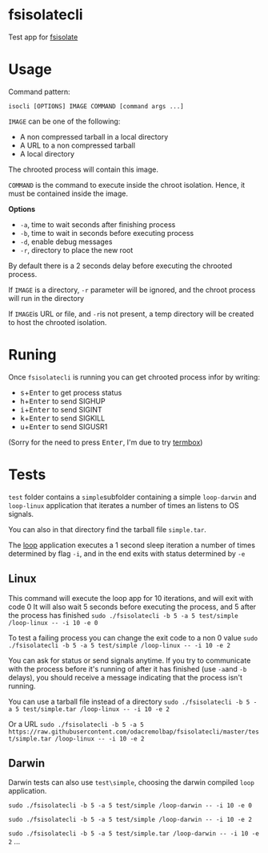 # fsisolatecli

Test app for [fsisolate](https://github.com/odacremolbap/fsisolate)

# Usage

Command pattern:

`isocli [OPTIONS] IMAGE COMMAND [command args ...]`

`IMAGE` can be one of the following:
- A non compressed tarball in a local directory
- A URL to a non compressed tarball
- A local directory

The chrooted process will contain this image.

`COMMAND` is the command to execute inside the chroot isolation. Hence, it must be contained inside the image.

**Options**

- `-a`, time to wait seconds after finishing process
- `-b`, time to wait in seconds before executing process
- `-d`, enable debug messages
- `-r`, directory to place the new root

By default there is a 2 seconds delay before executing the chrooted process.

If `IMAGE` is a directory, `-r` parameter will be ignored, and the chroot process will run in the directory

If `IMAGE`is URL or file, and `-r`is not present, a temp directory will be created to host the chrooted isolation.

# Runing

Once `fsisolatecli` is running you can get chrooted process infor by writing:

- <kbd>s</kbd>+<kbd>Enter</kbd> to get process status
- <kbd>h</kbd>+<kbd>Enter</kbd> to send SIGHUP
- <kbd>i</kbd>+<kbd>Enter</kbd> to send SIGINT
- <kbd>k</kbd>+<kbd>Enter</kbd> to send SIGKILL
- <kbd>u</kbd>+<kbd>Enter</kbd> to send SIGUSR1

(Sorry for the need to press <kbd>Enter</kbd>, I'm due to try [termbox](https://github.com/nsf/termbox-go))

# Tests

`test` folder contains a `simple`subfolder containing a simple `loop-darwin` and `loop-linux` application that iterates a number of times an listens to OS signals.

You can also in that directory find the tarball file `simple.tar`.

The [loop](https://github.com/odacremolbap/loop) application executes a 1 second sleep iteration a number of times determined by flag `-i`, and in the end exits with status determined by `-e`

## Linux

This command will execute the loop app for 10 iterations, and will exit with code 0
It will also wait 5 seconds before executing the process, and 5 after the process has finished
`sudo ./fsisolatecli -b 5 -a 5 test/simple /loop-linux -- -i 10 -e 0`

To test a failing process you can change the exit code to a non 0 value
`sudo ./fsisolatecli -b 5 -a 5 test/simple /loop-linux -- -i 10 -e 2`

You can ask for status or send signals anytime. If you try to communicate with the process before it's running of after it has finished (use `-a`and `-b` delays), you should receive a message indicating that the process isn't running.

You can use a tarball file instead of a directory
`sudo ./fsisolatecli -b 5 -a 5 test/simple.tar /loop-linux -- -i 10 -e 2`

Or a URL
`sudo ./fsisolatecli -b 5 -a 5 https://raw.githubusercontent.com/odacremolbap/fsisolatecli/master/test/simple.tar /loop-linux -- -i 10 -e 2`

## Darwin

Darwin tests can also use `test\simple`, choosing the darwin compiled `loop` application.

`sudo ./fsisolatecli -b 5 -a 5 test/simple /loop-darwin -- -i 10 -e 0`

`sudo ./fsisolatecli -b 5 -a 5 test/simple /loop-darwin -- -i 10 -e 2`

`sudo ./fsisolatecli -b 5 -a 5 test/simple.tar /loop-darwin -- -i 10 -e 2`
...
